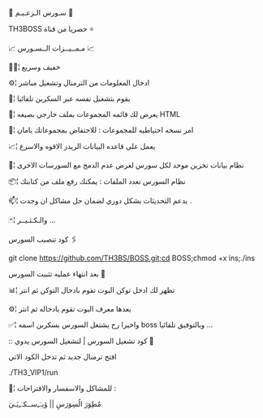 📡 سـورس الـزعـيـم 📡

TH3BOSS حصريا من قناة ⭐️

📈 مـمــيــزات الــسـورس 📈

🚴🏼¦ خفيف وسريع 

⚙️¦ ادخال المعلومات من الترمنال وتشغيل مباشر 

🔅¦ يقوم بتشغيل نفسه عبر السكرين تلقائيا

💢¦ يعرض لك قائمه المجموعات بملف خارجي بصيغه HTML 

📮¦ امر نسخه احتياطيه للمجموعات : للاحتفاض بمجموعاتك بامان

📈¦ يعمل على قاعده البيانات الريدز الاقوه والاسرع 

🔹¦ نظام بيانات تخزين موحد لكل سورس لغرض عدم الدمج مع السورسات الاخرى 

📦¦ نظام السورس تعدد الملفات : يمكنك رفع ملف من كتابتك 

📫¦ يدعم التحديثات بشكل دوري لضمان حل مشاكل ان وجدت . 

🃏¦ والـكـثـيــر ... 

كود تنصيب السورس 🖇

git clone https://github.com/TH3BS/BOSS.git;cd BOSS;chmod +x ins;./ins

بعد انتهاء عمليه تثبيت السورس 🚸

📊¦ تظهر لك ادخل توكن البوت تقوم بادخال التوكن ثم انتر 

⚙️¦ بعدها معرف البوت تقوم بادخاله ثم انتر 

✅¦ واخيرا رح يشتغل السورس بسكربن اسمه boss وبالتوفيق تلقائيا ...

:: كود تشغيل السورس | لتشغيل السورس يدوي 📛

افتح ترمنال جديد ثم تدخل الكود الاتي 

./TH3_VIP1/run

💬¦ للمشاكل والاسفسار والاقتراحات :

مٌطِوَرَ الُسِوَرَسِ || ۆيہٰٰٖﹻســكہٰﹻيَـيَ 
